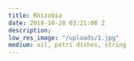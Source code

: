 ```yaml
---
title: Rhizobia
date: 2018-10-28 03:21:00 Z
description: 
low_res_image: "/uploads/1.jpg"
medium: oil, petri dishes, string
---
```


